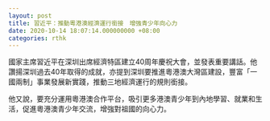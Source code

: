 ```yaml
---
layout: post
title: 習近平：推動粵港澳經濟運行銜接　增強青少年向心力
date: 2020-10-14 18:07:14.000000000 +08:00
categories: rthk
---
```


國家主席習近平在深圳出席經濟特區建立40周年慶祝大會，並發表重要講話。他讚揚深圳過去40年取得的成就，亦提到深圳要推進粵港澳大灣區建設，豐富「一國兩制」事業發展新實踐，推動三地經濟運行的規則銜接。

他又說，要充分運用粵港澳合作平台，吸引更多港澳青少年到內地學習、就業和生活，促進粵港澳青少年交流，增強對祖國的向心力。
